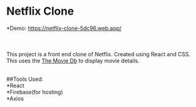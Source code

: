 # Netflix Clone
*Demo: https://netflix-clone-5dc96.web.app/ <br/>
<br/>
<br/>
<br/> This project is a front end clone of Netflix. Created using React and CSS. This uses the [The Movie Db](https://www.themoviedb.org/documentation/api) to display movie details. <br/>

<br/>
##Tools Used: <br/>
*React <br/>
*Firebase(for hosting) <br/>
*Axios<br/>

